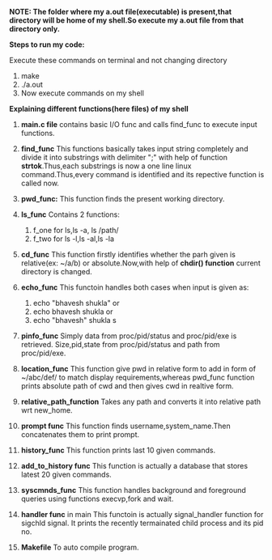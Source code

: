 **NOTE: The folder where my a.out file(executable) is present,that directory will be home of my shell.So execute my a.out file from that directory only.**


**Steps to run my code:**

Execute these commands on terminal and not changing directory
1. make
2. ./a.out
3. Now execute commands on my shell

**Explaining different functions(here files) of my shell**

1. **main.c file**
	contains basic I/O func and calls find_func to execute input functions.

2. **find_func**
	This functions basically takes input string completely and divide it into substrings with delimiter ";" with help of function **strtok**.Thus,each substrings is now a one line linux command.Thus,every command is identified and its repective function is called now. 

3. **pwd_func:**
	This function finds the present working directory.

4. **ls_func**
	Contains 2 functions:
	1. f_one for ls,ls -a, ls /path/
	2. f_two for ls -l,ls -al,ls -la

5. **cd_func**
	This function firstly identifies whether the parh given is relative(ex: ~/a/b)
	or absolute.Now,with help of **chdir() function** current directory is changed.


6. **echo_func**
	This functoin handles both cases when input is given as:
	1. echo "bhavesh    shukla" or
	2. echo bhavesh      shukla or
	3. echo "bhavesh"    shukla s 

7. **pinfo_func**
	Simply data from proc/pid/status and proc/pid/exe is retrieved.
	Size,pid,state from proc/pid/status and path from proc/pid/exe.

8. **location_func**
	This function give pwd in relative form to add in form of ~/abc/def/ to match display requirements,whereas pwd_func function prints absolute path of cwd and then gives cwd in realtive form.


9. **relative_path_function**
	Takes any path and converts it into relative path wrt new_home.

10. **prompt func**
	This function finds username,system_name.Then concatenates them to print prompt.

11. **history_func**
	This function prints last 10 given commands.

12. **add_to_history func**
	This function is actually a database that stores latest 20 given commands.

13. **syscmnds_func**
	This function handles background and foreground queries using functions execvp,fork and wait. 

14. **handler func** in main
	This functoin is actually signal_handler function for sigchld signal.
	It prints the recently termainated child process and its pid no.

15. **Makefile**
	To auto compile program.

